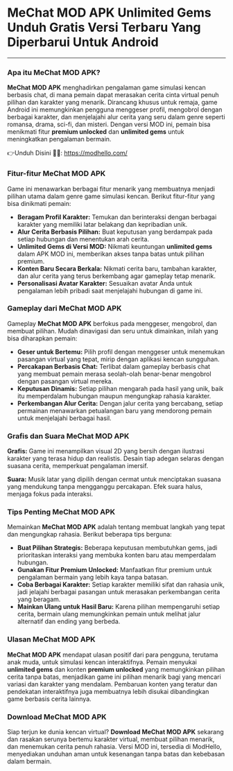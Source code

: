 # MeChat MOD APK Unlimited Gems Unduh Gratis Versi Terbaru Yang Diperbarui Untuk Android

---

### **Apa itu MeChat MOD APK?**

**MeChat MOD APK** menghadirkan pengalaman game simulasi kencan berbasis chat, di mana pemain dapat merasakan cerita cinta virtual penuh pilihan dan karakter yang menarik. Dirancang khusus untuk remaja, game Android ini memungkinkan pengguna menggeser profil, mengobrol dengan berbagai karakter, dan menjelajahi alur cerita yang seru dalam genre seperti romansa, drama, sci-fi, dan misteri. Dengan versi MOD ini, pemain bisa menikmati fitur **premium unlocked** dan **unlimited gems** untuk meningkatkan pengalaman bermain.


👉Unduh Disini 💭💭: https://modhello.com/

### **Fitur-fitur MeChat MOD APK**

Game ini menawarkan berbagai fitur menarik yang membuatnya menjadi pilihan utama dalam genre game simulasi kencan. Berikut fitur-fitur yang bisa dinikmati pemain:

- **Beragam Profil Karakter:** Temukan dan berinteraksi dengan berbagai karakter yang memiliki latar belakang dan kepribadian unik.
- **Alur Cerita Berbasis Pilihan:** Buat keputusan yang berdampak pada setiap hubungan dan menentukan arah cerita.
- **Unlimited Gems di Versi MOD:** Nikmati keuntungan **unlimited gems** dalam APK MOD ini, memberikan akses tanpa batas untuk pilihan premium.
- **Konten Baru Secara Berkala:** Nikmati cerita baru, tambahan karakter, dan alur cerita yang terus berkembang agar gameplay tetap menarik.
- **Personalisasi Avatar Karakter:** Sesuaikan avatar Anda untuk pengalaman lebih pribadi saat menjelajahi hubungan di game ini.

### **Gameplay dari MeChat MOD APK**

Gameplay **MeChat MOD APK** berfokus pada menggeser, mengobrol, dan membuat pilihan. Mudah dinavigasi dan seru untuk dimainkan, inilah yang bisa diharapkan pemain:

- **Geser untuk Bertemu:** Pilih profil dengan menggeser untuk menemukan pasangan virtual yang tepat, mirip dengan aplikasi kencan sungguhan.
- **Percakapan Berbasis Chat:** Terlibat dalam gameplay berbasis chat yang membuat pemain merasa seolah-olah benar-benar mengobrol dengan pasangan virtual mereka.
- **Keputusan Dinamis:** Setiap pilihan mengarah pada hasil yang unik, baik itu memperdalam hubungan maupun mengungkap rahasia karakter.
- **Perkembangan Alur Cerita:** Dengan jalur cerita yang bercabang, setiap permainan menawarkan petualangan baru yang mendorong pemain untuk menjelajahi berbagai hasil.

### **Grafis dan Suara MeChat MOD APK**

**Grafis:** Game ini menampilkan visual 2D yang bersih dengan ilustrasi karakter yang terasa hidup dan realistis. Desain tiap adegan selaras dengan suasana cerita, memperkuat pengalaman imersif.

**Suara:** Musik latar yang dipilih dengan cermat untuk menciptakan suasana yang mendukung tanpa mengganggu percakapan. Efek suara halus, menjaga fokus pada interaksi.

### **Tips Penting MeChat MOD APK**

Memainkan **MeChat MOD APK** adalah tentang membuat langkah yang tepat dan mengungkap rahasia. Berikut beberapa tips berguna:

- **Buat Pilihan Strategis:** Beberapa keputusan membutuhkan gems, jadi prioritaskan interaksi yang membuka konten baru atau memperdalam hubungan.
- **Gunakan Fitur Premium Unlocked:** Manfaatkan fitur premium untuk pengalaman bermain yang lebih kaya tanpa batasan.
- **Coba Berbagai Karakter:** Setiap karakter memiliki sifat dan rahasia unik, jadi jelajahi berbagai pasangan untuk merasakan perkembangan cerita yang beragam.
- **Mainkan Ulang untuk Hasil Baru:** Karena pilihan mempengaruhi setiap cerita, bermain ulang memungkinkan pemain untuk melihat jalur alternatif dan ending yang berbeda.

### **Ulasan MeChat MOD APK**

**MeChat MOD APK** mendapat ulasan positif dari para pengguna, terutama anak muda, untuk simulasi kencan interaktifnya. Pemain menyukai **unlimited gems** dan konten **premium unlocked** yang memungkinkan pilihan cerita tanpa batas, menjadikan game ini pilihan menarik bagi yang mencari variasi dan karakter yang mendalam. Pembaruan konten yang teratur dan pendekatan interaktifnya juga membuatnya lebih disukai dibandingkan game berbasis cerita lainnya.

### **Download MeChat MOD APK**

Siap terjun ke dunia kencan virtual? **Download MeChat MOD APK** sekarang dan rasakan serunya bertemu karakter virtual, membuat pilihan menarik, dan menemukan cerita penuh rahasia. Versi MOD ini, tersedia di ModHello, menyediakan unduhan aman untuk kesenangan tanpa batas dan kebebasan dalam bermain.
